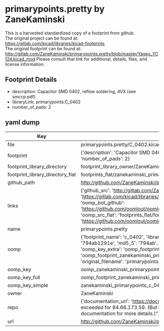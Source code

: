 # primarypoints.pretty by ZaneKaminski  
This is a harvested standardized copy of a footprint from github.  
The original project can be found at:  
https://gitlab.com/kicad/libraries/kicad-footprints  
The original footprint can be found at:
http://gitlab.com/ZaneKaminski/primarypoints.pretty/blob/master/Yageo_YC124.kicad_mod
Please consult that link for additional, details, files, and license information.  
## Footprint Details
* description: Capacitor SMD 0402, reflow soldering, AVX (see smccp.pdf)  
* libraryLink: primarypoints:C_0402  
* number_of_pads: 2  
## yaml dump  
| Key | Value |  
| --- | --- |  
| file | primarypoints.pretty/C_0402.kicad_mod |  
| footprint | {'description': 'Capacitor SMD 0402, reflow soldering, AVX (see smccp.pdf)', 'libraryLink': 'primarypoints:C_0402', 'number_of_pads': 2} |  
| footprint_library_directory | footprint_library_owner/ZaneKaminski_primarypoints.pretty |  
| footprint_library_directory_flat | footprints_flat/zanekaminski_primarypoints_c_0402/working |  
| github_path | http://github.com/ZaneKaminski/primarypoints.pretty/blob/master/C_0402.kicad_mod |  
| links | {'github_src': 'http://gitlab.com/ZaneKaminski/primarypoints.pretty/blob/master/Yageo_YC124.kicad_mod', 'github_src_repo': 'https://gitlab.com/kicad/libraries/kicad-footprints', 'oomp_bot': 'footprints/zanekaminski_primarypoints_c_0402/working', 'oomp_bot_github': 'https://github.com/oomlout/oomlout_oomp_footprint_bot/tree/main/footprints/zanekaminski_primarypoints_c_0402/working', 'oomp_src_flat': 'footprints_flat/footprints_flat/zanekaminski_primarypoints_c_0402/working', 'oomp_src_flat_github': 'https://github.com/oomlout/oomlout_oomp_footprint_src/tree/main/footprints_flat/zanekaminski_primarypoints_c_0402/working'} |  
| name | primarypoints.pretty |  
| oomp | {'footprint_name': 'c_0402', 'library_name': 'primarypoints', 'md5': '794ab1291ef2f3489562882a58ff62ef', 'md5_10': '794ab1291e', 'md5_5': '794ab', 'md5_6': '794ab1', 'oomp_key': 'oomp_zanekaminski_primarypoints_c_0402', 'oomp_key_extra': 'oomp_footprint_zanekaminski_primarypoints_c_0402', 'oomp_key_full': 'oomp_footprint_zanekaminski_primarypoints_c_0402_794ab1', 'oomp_key_simple': 'zanekaminski_primarypoints_c_0402', 'original_filename': 'primarypoints.pretty/C_0402.kicad_mod', 'owner_name': 'zanekaminski'} |  
| oomp_key | oomp_zanekaminski_primarypoints_c_0402 |  
| oomp_key_full | oomp_footprint_zanekaminski_primarypoints_c_0402 |  
| oomp_key_simple | zanekaminski_primarypoints_c_0402 |  
| owner | ZaneKaminski |  
| repo | {'documentation_url': 'https://docs.github.com/rest/overview/resources-in-the-rest-api#rate-limiting', 'message': "API rate limit exceeded for 84.66.173.59. (But here's the good news: Authenticated requests get a higher rate limit. Check out the documentation for more details.)"} |  
| url | http://github.com/ZaneKaminski/primarypoints.pretty |  


